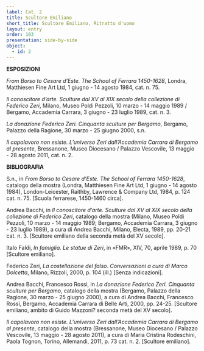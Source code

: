 ```yaml
---
label: Cat. 2
title: Scultore Emiliano
short_title: Scultore Emiliano, Ritratto d'uomo
layout: entry
order: 103
presentation: side-by-side
object:
  - id: 2
---
```


**ESPOSIZIONI** 

*From Borso to Cesare d’Este. The School of Ferrara 1450-1628*, Londra, Matthiesen Fine Art Ltd, 1 giugno - 14 agosto 1984, cat. n. 75. 

*Il conoscitore d’arte. Sculture dal XV al XIX secolo della collezione di Federico Zeri*, Milano, Museo Poldi Pezzoli, 10 marzo - 14 maggio 1989 / Bergamo, Accademia Carrara, 3 giugno - 23 luglio 1989, cat. n. 3.

*La donazione Federico Zeri. Cinquanta sculture per Bergamo*, Bergamo, Palazzo della Ragione, 30 marzo - 25 giugno 2000, s.n. 

*Il capolavoro non esiste. L’universo Zeri dall’Accademia Carrara di Bergamo al presente*, Bressanone, Museo Diocesano / Palazzo Vescovile, 13 maggio - 28 agosto 2011, cat. n. 2. 



**BIBLIOGRAFIA** 

S.n., in *From Borso to Cesare d’Este. The School of Ferrara 1450-1628*, catalogo della mostra (Londra, Matthiesen Fine Art Ltd, 1 giugno - 14 agosto 1984), London-Leicester, Raithby, Lawrence & Company Ltd, 1984, p. 124 cat. n. 75. [Scuola ferrarese, 1450-1460 circa]. 

Andrea Bacchi, in *Il conoscitore d’arte. Sculture dal XV al XIX secolo della collezione di Federico Zeri*, catalogo della mostra (Milano, Museo Poldi Pezzoli, 10 marzo - 14 maggio 1989; Bergamo, Accademia Carrara, 3 giugno - 23 luglio 1989), a cura di Andrea Bacchi, Milano, Electa, 1989, pp. 20-21 cat. n. 3. [Scultore emiliano della seconda metà del XV secolo].

Italo Faldi, *In famiglia. Le statue di Zeri*, in «FMR», XIV, 70, aprile 1989, p. 70 [Scultore emiliano].

Federico Zeri, *La costellazione del falso. Conversazioni a cura di Marco Dolcetta*, Milano, Rizzoli, 2000, p. 104 (ill.) [Senza indicazioni].

Andrea Bacchi, Francesco Rossi, in *La donazione Federico Zeri. Cinquanta sculture per Bergamo*, catalogo della mostra (Bergamo, Palazzo della Ragione, 30 marzo - 25 giugno 2000), a cura di Andrea Bacchi, Francesco Rossi, Bergamo, Accademia Carrara di Belle Arti, 2000, pp. 24-25. [Scultore emiliano, ambito di Guido Mazzoni? seconda metà del XV secolo].

*Il capolavoro non esiste. L’universo Zeri dall’Accademia Carrara di Bergamo al presente*, catalogo della mostra (Bressanone, Museo Diocesano / Palazzo Vescovile, 13 maggio - 28 agosto 2011), a cura di Maria Cristina Rodeschini, Paola Tognon, Torino, Allemandi, 2011, p. 73 cat. n. 2. [Scultore emiliano].
